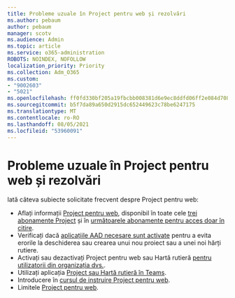 ```yaml
---
title: Probleme uzuale în Project pentru web și rezolvări
ms.author: pebaum
author: pebaum
manager: scotv
ms.audience: Admin
ms.topic: article
ms.service: o365-administration
ROBOTS: NOINDEX, NOFOLLOW
localization_priority: Priority
ms.collection: Adm_O365
ms.custom:
- "9002603"
- "5021"
ms.openlocfilehash: ff0fd330bf205a19fbcbb008381d6e9ec8ddfd06ff2e084d708cffac9f16f079
ms.sourcegitcommit: b5f7da89a650d2915dc652449623c78be6247175
ms.translationtype: MT
ms.contentlocale: ro-RO
ms.lasthandoff: 08/05/2021
ms.locfileid: "53960091"
---
```

# <a name="project-for-the-web-common-issues-and-resolutions"></a>Probleme uzuale în Project pentru web și rezolvări

Iată câteva subiecte solicitate frecvent despre Project pentru web:

- Aflați informații [Project pentru web](https://support.microsoft.com/office/what-is-project-for-the-web-c19b2421-3c9d-4037-97c6-f66b6e1d2eb5), disponibil în toate cele [trei abonamente Project](https://products.office.com/project/compare-microsoft-project-management-software) și în [următoarele abonamente pentru acces doar în citire](https://docs.microsoft.com/project-for-the-web/office-365-user-view-access-to-project-and-roadmap).
- Verificați dacă [aplicațiile AAD necesare sunt activate](https://techcommunity.microsoft.com/t5/project-support-blog/roadmap-have-you-disabled-some-necessary-services/ba-p/815067) pentru a evita erorile la deschiderea sau crearea unui nou proiect sau a unei noi hărți rutiere.
- Activați sau dezactivați Project pentru web sau Hartă rutieră [pentru utilizatorii din organizația dvs.](https://docs.microsoft.com/project-for-the-web/turn-project-for-the-web-off).
- Utilizați aplicația [Project sau Hartă rutieră în Teams](https://support.microsoft.com/office/2dc584e6-2f6c-4e2d-9008-0b3f6845eb52).
- Introducere în [cursul de instruire Project pentru web](https://support.office.com/article/50bf3e29-0f0d-4b7a-9d2c-7c78389b67ad).
- Limitele [Project pentru web](https://docs.microsoft.com/project-for-the-web/project-for-the-web-limits-and-boundaries).
